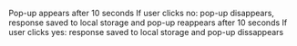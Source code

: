 Pop-up appears after 10 seconds
If user clicks no: pop-up disappears, response saved to local storage and pop-up reappears after 10 seconds
If user clicks yes: response saved to local storage and pop-up dissappears 
